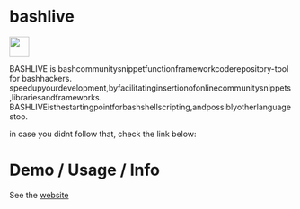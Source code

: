 bashlive 
========

<img alt="" src="http://2webapp.com/bashlive/bashlive.png" style="height:2.5em"/>

BASHLIVE is bashcommunitysnippetfunctionframeworkcoderepository-tool for bashhackers.
speedupyourdevelopment,byfacilitatinginsertionofonlinecommunitysnippets,librariesandframeworks.
BASHLIVEisthestartingpointforbashshellscripting,andpossiblyotherlanguagestoo.

in case you didnt follow that, check the link below:

Demo / Usage / Info
===================

See the [website](http://2webapp.com/bashlive)

